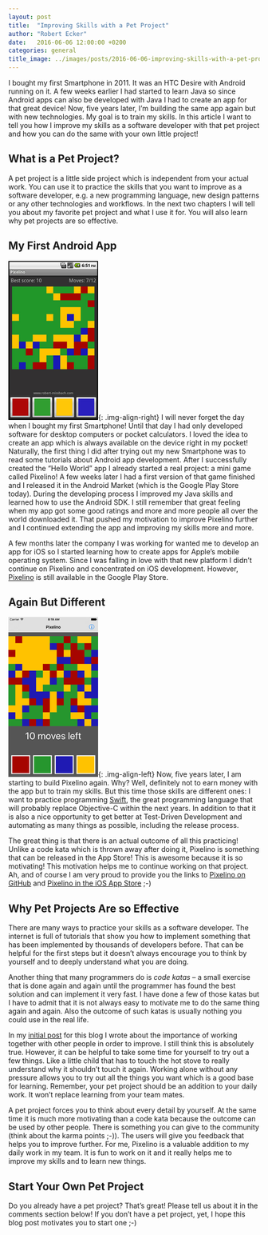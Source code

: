 ```yaml
---
layout: post
title:  "Improving Skills with a Pet Project"
author: "Robert Ecker"
date:   2016-06-06 12:00:00 +0200
categories: general
title_image: ../images/posts/2016-06-06-improving-skills-with-a-pet-project/title-image.png
---
```


I bought my first Smartphone in 2011. It was an HTC Desire with Android running on it. A few weeks earlier I had started to learn Java so since Android apps can also be developed with Java I had to create an app for that great device! Now, five years later, I’m building the same app again but with new technologies. My goal is to train my skills. In this article I want to tell you how I improve my skills as a software developer with that pet project and how you can do the same with your own little project!


## What is a Pet Project?

A pet project is a little side project which is independent from your actual work. You can use it to practice the skills that you want to improve as a software developer, e.g. a new programming language, new design patterns or any other technologies and workflows. In the next two chapters I will tell you about my favorite pet project and what I use it for. You will also learn why pet projects are so effective.


## My First Android App

![screenshot of the Pixelino app for Android](../images/posts/2016-06-06-improving-skills-with-a-pet-project/pixelino-android.png){: .img-align-right}
I will never forget the day when I bought my first Smartphone! Until that day I had only developed software for desktop computers or pocket calculators. I loved the idea to create an app which is always available on the device right in my pocket! Naturally, the first thing I did after trying out my new Smartphone was to read some tutorials about Android app development. After I successfully created the “Hello World” app I already started a real project: a mini game called Pixelino! A few weeks later I had a first version of that game finished and I released it in the Android Market (which is the Google Play Store today). During the developing process I improved my Java skills and learned how to use the Android SDK. I still remember that great feeling when my app got some good ratings and more and more people all over the world downloaded it. That pushed my motivation to improve Pixelino further and I continued extending the app and improving my skills more and more.

A few months later the company I was working for wanted me to develop an app for iOS so I started learning how to create apps for Apple’s mobile operating system. Since I was falling in love with that new platform I didn’t continue on Pixelino and concentrated on iOS development. However, [Pixelino](https://play.google.com/store/apps/details?id=com.missbach.pixelino) is still available in the Google Play Store.


## Again But Different

![screenshot of the Pixelino app for iOS](../images/posts/2016-06-06-improving-skills-with-a-pet-project/pixelino-ios.png){: .img-align-left}
Now, five years later, I am starting to build Pixelino again. Why? Well, definitely not to earn money with the app but to train my skills. But this time those skills are different ones: I want to practice programming [Swift](https://swift.org/), the great programming language that will probably replace Objective-C within the next years. In addition to that it is also a nice opportunity to get better at Test-Driven Development and automating as many things as possible, including the release process.

The great thing is that there is an actual outcome of all this practicing! Unlike a code kata which is thrown away after doing it, Pixelino is something that can be released in the App Store! This is awesome because it is so motivating! This motivation helps me to continue working on that project. Ah, and of course I am very proud to provide you the links to [Pixelino on GitHub](https://github.com/packatino/pixelino) and [Pixelino in the iOS App Store](https://t.co/MfNtYvS5Bk) ;-)


## Why Pet Projects Are so Effective

There are many ways to practice your skills as a software developer. The internet is full of tutorials that show you how to implement something that has been implemented by thousands of developers before. That can be helpful for the first steps but it doesn’t always encourage you to think by yourself and to deeply understand what you are doing.

Another thing that many programmers do is *code katas* – a small exercise that is done again and again until the programmer has found the best solution and can implement it very fast. I have done a few of those katas but I have to admit that it is not always easy to motivate me to do the same thing again and again. Also the outcome of such katas is usually nothing you could use in the real life.

In my [initial post](https://team-coder.com/the-team-coder/) for this blog I wrote about the importance of working together with other people in order to improve. I still think this is absolutely true. However, it can be helpful to take some time for yourself to try out a few things. Like a little child that has to touch the hot stove to really understand why it shouldn’t touch it again. Working alone without any pressure allows you to try out all the things you want which is a good base for learning. Remember, your pet project should be an addition to your daily work. It won’t replace learning from your team mates.

A pet project forces you to think about every detail by yourself. At the same time it is much more motivating than a code kata because the outcome can be used by other people. There is something you can give to the community (think about the karma points ;-)). The users will give you feedback that helps you to improve further. For me, Pixelino is a valuable addition to my daily work in my team. It is fun to work on it and it really helps me to improve my skills and to learn new things.


## Start Your Own Pet Project

Do you already have a pet project? That’s great! Please tell us about it in the comments section below! If you don’t have a pet project, yet, I hope this blog post motivates you to start one ;-)
